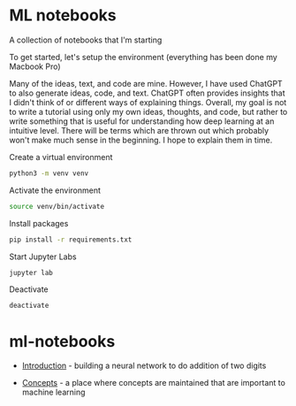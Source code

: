 # ML notebooks
A collection of notebooks that I'm starting

To get started, let's setup the environment (everything has been done my Macbook Pro)

Many of the ideas, text, and code are mine. However, I have used ChatGPT to also generate ideas, code, and text. ChatGPT often provides insights that I didn't think of or different ways of explaining things. Overall, my goal is not to write a tutorial using only my own ideas, thoughts, and code, but rather to write something that is useful for understanding how deep learning at an intuitive level. There will be terms which are thrown out which probably won't make much sense in the beginning. I hope to explain them in time.

Create a virtual environment
```bash
python3 -m venv venv
```

Activate the environment
```bash
source venv/bin/activate
```

Install packages
```bash
pip install -r requirements.txt
```

Start Jupyter Labs
```bash
jupyter lab
```

Deactivate
```bash
deactivate
```

# ml-notebooks

- [Introduction](Introduction.ipynb) - building a neural network to do addition of two digits





- [Concepts](Concepts.ipynb) - a place where concepts are maintained that are important to machine learning